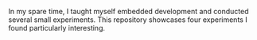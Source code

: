 In my spare time, I taught myself embedded development and conducted several small experiments. This repository showcases four experiments I found particularly interesting.
